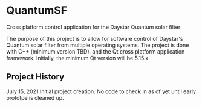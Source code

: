 # QuantumSF
Cross platform control application for the Daystar Quantum solar filter

The purpose of this project is to allow for software control of Daystar's Quantum solar filter from multiple operating systems. The project is done with C++ (minimum version TBD), and the Qt cross platform application framework. Initially, the minimum Qt version will be 5.15.x.

## Project History
July 15, 2021
Initial project creation. No code to check in as of yet until early prototpe is cleaned up.

